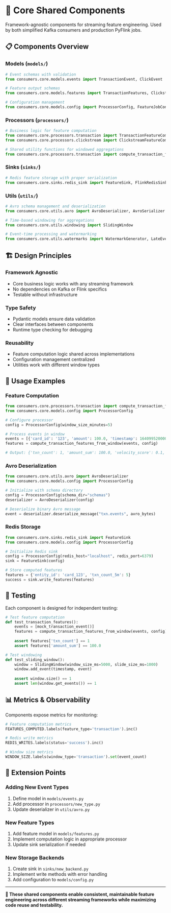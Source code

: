 # 🎯 Core Shared Components

Framework-agnostic components for streaming feature engineering. Used by both simplified Kafka consumers and production PyFlink jobs.

## 📋 Components Overview

### **Models** (`models/`)
```python
# Event schemas with validation
from consumers.core.models.events import TransactionEvent, ClickEvent

# Feature output schemas  
from consumers.core.models.features import TransactionFeatures, ClickstreamFeatures

# Configuration management
from consumers.core.models.config import ProcessorConfig, FeatureJobConfig
```

### **Processors** (`processors/`)
```python
# Business logic for feature computation
from consumers.core.processors.transaction import TransactionFeatureComputer
from consumers.core.processors.clickstream import ClickstreamFeatureComputer

# Shared utility functions for windowed aggregations
from consumers.core.processors.transaction import compute_transaction_features_from_window
```

### **Sinks** (`sinks/`)  
```python
# Redis feature storage with proper serialization
from consumers.core.sinks.redis_sink import FeatureSink, FlinkRedisSink
```

### **Utils** (`utils/`)
```python
# Avro schema management and deserialization
from consumers.core.utils.avro import AvroDeserializer, AvroSerializer

# Time-based windowing for aggregations
from consumers.core.utils.windowing import SlidingWindow

# Event-time processing and watermarking  
from consumers.core.utils.watermarks import WatermarkGenerator, LateEventHandler
```

## 🏗️ Design Principles

### **Framework Agnostic**
- Core business logic works with any streaming framework
- No dependencies on Kafka or Flink specifics
- Testable without infrastructure

### **Type Safety**
- Pydantic models ensure data validation
- Clear interfaces between components
- Runtime type checking for debugging

### **Reusability**
- Feature computation logic shared across implementations
- Configuration management centralized
- Utilities work with different window types

## 🔧 Usage Examples

### **Feature Computation**
```python
from consumers.core.processors.transaction import compute_transaction_features_from_window
from consumers.core.models.config import ProcessorConfig

# Configure processor
config = ProcessorConfig(window_size_minutes=5)

# Process events in window
events = [{'card_id': '123', 'amount': 100.0, 'timestamp': 1640995200000}]
features = compute_transaction_features_from_window(events, config)

# Output: {'txn_count': 1, 'amount_sum': 100.0, 'velocity_score': 0.1, ...}
```

### **Avro Deserialization**
```python
from consumers.core.utils.avro import AvroDeserializer
from consumers.core.models.config import ProcessorConfig

# Initialize with schema directory
config = ProcessorConfig(schema_dir="schemas")
deserializer = AvroDeserializer(config)

# Deserialize binary Avro message
event = deserializer.deserialize_message("txn.events", avro_bytes)
```

### **Redis Storage**  
```python
from consumers.core.sinks.redis_sink import FeatureSink
from consumers.core.models.config import ProcessorConfig

# Initialize Redis sink
config = ProcessorConfig(redis_host="localhost", redis_port=6379)
sink = FeatureSink(config)

# Store computed features
features = {'entity_id': 'card_123', 'txn_count_5m': 5}
success = sink.write_features(features)
```

## 🧪 Testing

Each component is designed for independent testing:

```python
# Test feature computation
def test_transaction_features():
    events = [mock_transaction_event()]
    features = compute_transaction_features_from_window(events, config)
    
    assert features['txn_count'] == 1
    assert features['amount_sum'] == 100.0

# Test windowing
def test_sliding_window():
    window = SlidingWindow(window_size_ms=5000, slide_size_ms=1000)
    window.add_event(timestamp, event)
    
    assert window.size() == 1
    assert len(window.get_events()) == 1
```

## 📊 Metrics & Observability

Components expose metrics for monitoring:

```python
# Feature computation metrics
FEATURES_COMPUTED.labels(feature_type='transaction').inc()

# Redis write metrics  
REDIS_WRITES.labels(status='success').inc()

# Window size metrics
WINDOW_SIZE.labels(window_type='transaction').set(event_count)
```

## 🔄 Extension Points

### **Adding New Event Types**
1. Define model in `models/events.py`
2. Add processor in `processors/new_type.py`  
3. Update deserializer in `utils/avro.py`

### **New Feature Types**
1. Add feature model in `models/features.py`
2. Implement computation logic in appropriate processor
3. Update sink serialization if needed

### **New Storage Backends**
1. Create sink in `sinks/new_backend.py`
2. Implement write methods with error handling
3. Add configuration to `models/config.py`

---

**🎯 These shared components enable consistent, maintainable feature engineering across different streaming frameworks while maximizing code reuse and testability.**
